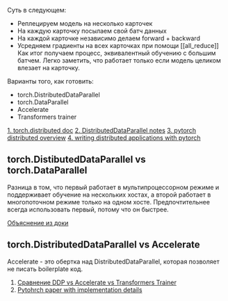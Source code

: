 
Суть в следующем:
* Реплецируем модель на несколько карточек
* На каждую карточку посылаем свой батч данных
* На каждой карточке независимо делаем forward + backward
* Усредняем градиенты на всех карточках при помощи [[all_reduce]] 
Как итог получаем процесс, эквивалентный обучению с большим батчем. Легко заметить, что работает только если модель целиком влезает на карточку.

Варианты того, как готовить:
* torch.DistributedDataParallel
* torch.DataParallel
* Accelerate
* Transformers trainer

[1. torch.distributed doc](https://pytorch.org/docs/stable/distributed.html)
[2. DistributedDataParallel notes](https://pytorch.org/docs/master/notes/ddp.html)
[3. pytorch distributed overview](https://pytorch.org/tutorials/beginner/dist_overview.html)
[4. writing distributed applications with pytorch](https://pytorch.org/tutorials/intermediate/dist_tuto.html)


## torch.DistibutedDataParallel vs torch.DataParallel
Разница в том, что первый работает в мультипроцессорном режиме и поддерживает обучение на нескольких хостах, а второй работает в многопоточном режиме только на одном хосте. Предпочтительнее всегда использовать первый, потому что он быстрее.

[Объяснение из доки](https://pytorch.org/tutorials/intermediate/ddp_tutorial.html#comparison-between-dataparallel-and-distributeddataparallel)

## torch.DistributedDataParallel vs Accelerate
Accelerate - это обертка над DistributedDataParallel, которая позволяет не писать boilerplate код.

1. [Cравнение DDP vs Accelerate vs Transformers Trainer](https://huggingface.co/blog/pytorch-ddp-accelerate-transformers) 
2. [Pytohrch paper with implementation details](https://arxiv.org/pdf/2006.15704)
